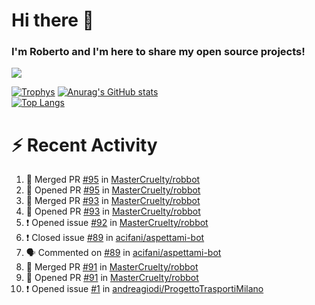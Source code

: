 # Hi there 👋
### I'm Roberto and I'm here to share my open source projects!

<img src="https://komarev.com/ghpvc/?username=mastercruelty&label=Profile views&color=0e75b6"><br>

[![Trophys](https://github-profile-trophy.vercel.app/?username=mastercruelty)](https://github.com/ryo-ma/github-profile-trophy)
[![Anurag's GitHub stats](https://github-readme-stats.vercel.app/api?username=mastercruelty&show_icons=true&theme=tokyonight)](https://github.com/anuraghazra/github-readme-stats)<br>
[![Top Langs](https://github-readme-stats.vercel.app/api/top-langs/?username=mastercruelty&langs_count=8&hide=jupyter%20notebook&exclude_repo=Alarm-project&langs_count=6&layout=compact&theme=tokyonight)](https://github.com/anuraghazra/github-readme-stats)

# :zap: Recent Activity
<!--START_SECTION:activity-->
1. 🎉 Merged PR [#95](https://github.com/MasterCruelty/robbot/pull/95) in [MasterCruelty/robbot](https://github.com/MasterCruelty/robbot)
2. 💪 Opened PR [#95](https://github.com/MasterCruelty/robbot/pull/95) in [MasterCruelty/robbot](https://github.com/MasterCruelty/robbot)
3. 🎉 Merged PR [#93](https://github.com/MasterCruelty/robbot/pull/93) in [MasterCruelty/robbot](https://github.com/MasterCruelty/robbot)
4. 💪 Opened PR [#93](https://github.com/MasterCruelty/robbot/pull/93) in [MasterCruelty/robbot](https://github.com/MasterCruelty/robbot)
5. ❗️ Opened issue [#92](https://github.com/MasterCruelty/robbot/issues/92) in [MasterCruelty/robbot](https://github.com/MasterCruelty/robbot)
6. ❗️ Closed issue [#89](https://github.com/acifani/aspettami-bot/issues/89) in [acifani/aspettami-bot](https://github.com/acifani/aspettami-bot)
7. 🗣 Commented on [#89](https://github.com/acifani/aspettami-bot/issues/89) in [acifani/aspettami-bot](https://github.com/acifani/aspettami-bot)
8. 🎉 Merged PR [#91](https://github.com/MasterCruelty/robbot/pull/91) in [MasterCruelty/robbot](https://github.com/MasterCruelty/robbot)
9. 💪 Opened PR [#91](https://github.com/MasterCruelty/robbot/pull/91) in [MasterCruelty/robbot](https://github.com/MasterCruelty/robbot)
10. ❗️ Opened issue [#1](https://github.com/andreagiodi/ProgettoTrasportiMilano/issues/1) in [andreagiodi/ProgettoTrasportiMilano](https://github.com/andreagiodi/ProgettoTrasportiMilano)
<!--END_SECTION:activity-->
